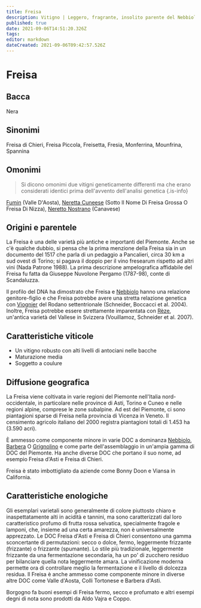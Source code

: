 ```yaml
---
title: Freisa
description: Vitigno | Leggero, fragrante, insolito parente del Nebbiolo, fatto in un'ampia gamma di stili, incluso lo spumante
published: true
date: 2021-09-06T14:51:20.326Z
tags: 
editor: markdown
dateCreated: 2021-09-06T09:42:57.526Z
---
```


# Freisa

## Bacca
Nera
## Sinonimi
Freisa di Chieri, Freisa Piccola, Freisetta, Fresia, Monferrina, Mounfrina, Spannina

## Omonimi
> Si dicono omonimi due vitigni geneticamente differenti ma che erano considerati identici prima dell'avvento dell'analisi genetica
{.is-info}

[Fumin](/vitigni/Italia/fumin)  (Valle D'Aosta), [Neretta Cuneese](/vitigni/neretta-cuneese) (Sotto Il Nome Di Freisa Grossa O Freisa Di Nizza), [Neretto Nostrano](/vitigni/neretto-nostrano) (Canavese)

## Origini e parentele
La Freisa è una delle varietà più antiche e importanti del Piemonte. Anche se c'è qualche dubbio, si pensa che la prima menzione della Freisa sia in un documento del 1517 che parla di un pedaggio a Pancalieri, circa 30 km a sud ovest di Torino; si pagava il doppio per il vino fresearum rispetto ad altri vini (Nada Patrone 1988). La prima descrizione ampelografica affidabile del Freisa fu fatta da Giuseppe Nuvolone Pergamo (1787-98), conte di Scandaluzza.

Il profilo del DNA ha dimostrato che Freisa e [Nebbiolo](/vitigni/Italia/nebbiolo) hanno una relazione genitore-figlio e che Freisa potrebbe avere una stretta relazione genetica con [Viognier](/vitigni/Francia/viognier) del Rodano settentrionale (Schneider, Boccacci et al. 2004). Inoltre, Freisa potrebbe essere strettamente imparentata con [Rèze](/vitigni/reze), un'antica varietà del Vallese in Svizzera (Vouillamoz, Schneider et al. 2007).

## Caratteristiche viticole
- Un vitigno robusto con alti livelli di antociani nelle bacche
- Maturazione media
- Soggetto a coulure


## Diffusione geografica
La Freisa viene coltivata in varie regioni del Piemonte nell'Italia nord-occidentale, in particolare nelle province di Asti, Torino e Cuneo e nelle regioni alpine, comprese le zone subalpine. Ad est del Piemonte, ci sono piantagioni sparse di Freisa nella provincia di Vicenza in Veneto. Il censimento agricolo italiano del 2000 registra piantagioni totali di 1.453 ha (3.590 acri).

È ammesso come componente minore in varie DOC a dominanza [Nebbiolo](/vitigni/Italia/nebbiolo), [Barbera](/vitigni/Italia/barbera) O [Grignolino](/vitigni/Italia/grignolino) e come parte dell'assemblaggio in un'ampia gamma di DOC del Piemonte. Ha anche diverse DOC che portano il suo nome, ad esempio Freisa d'Asti e Freisa di Chieri.

Freisa è stato imbottigliato da aziende come Bonny Doon e Viansa in California.

## Caratteristiche enologiche
Gli esemplari varietali sono generalmente di colore piuttosto chiaro e inaspettatamente alti in acidità e tannini, ma sono caratterizzati dal loro caratteristico profumo di frutta rossa selvatica, specialmente fragole e lamponi, che, insieme ad una certa amarezza, non è universalmente apprezzato. Le DOC Freisa d'Asti e Freisa di Chieri consentono una gamma sconcertante di permutazioni: secco o dolce, fermo, leggermente frizzante (frizzante) o frizzante (spumante). Lo stile più tradizionale, leggermente frizzante da una fermentazione secondaria, ha un po' di zucchero residuo per bilanciare quella nota leggermente amara. La vinificazione moderna permette ora di controllare meglio la fermentazione e il livello di dolcezza residua. Il Freisa è anche ammesso come componente minore in diverse altre DOC come Valle d'Aosta, Colli Tortonese e Barbera d'Asti.

Borgogno fa buoni esempi di Freisa fermo, secco e profumato e altri esempi degni di nota sono prodotti da Aldo Vajra e Coppo.